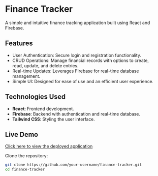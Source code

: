 # Finance Tracker

A simple and intuitive finance tracking application built using React and Firebase.

## Features

- User Authentication: Secure login and registration functionality.
- CRUD Operations: Manage financial records with options to create, read, update, and delete entries.
- Real-time Updates: Leverages Firebase for real-time database management.
- Simple UI: Designed for ease of use and an efficient user experience.

## Technologies Used

- **React**: Frontend development.
- **Firebase**: Backend with authentication and real-time database.
- **Tailwind CSS**: Styling the user interface.

## Live Demo

[Click here to view the deployed application](https://comfy-daifuku-abae7d.netlify.app/)

Clone the repository:

```bash
git clone https://github.com/your-username/finance-tracker.git
cd finance-tracker
```
